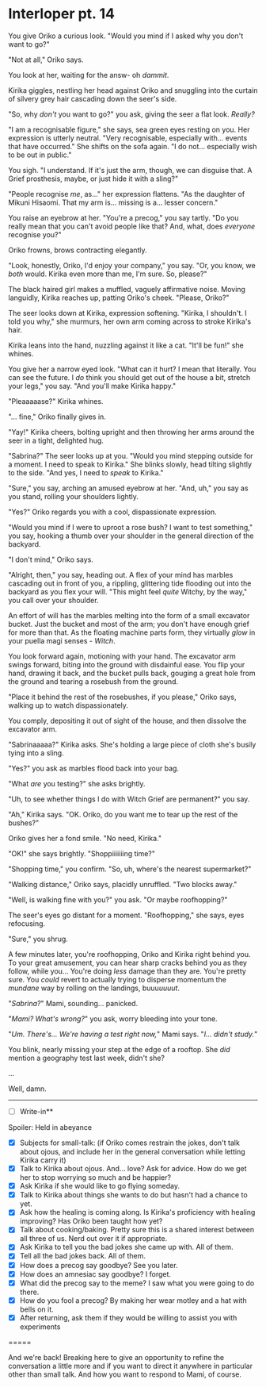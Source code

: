 # Interloper pt. 14

You give Oriko a curious look. "Would you mind if I asked why you don't want to go?"

"Not at all," Oriko says.

You look at her, waiting for the answ- oh *dammit*.

Kirika giggles, nestling her head against Oriko and snuggling into the curtain of silvery grey hair cascading down the seer's side.

"So, why *don't* you want to go?" you ask, giving the seer a flat look. *Really?*

"I am a recognisable figure," she says, sea green eyes resting on you. Her expression is utterly neutral. "Very recognisable, especially with... events that have occurred." She shifts on the sofa again. "I do not... especially wish to be out in public."

You sigh. "I understand. If it's just the arm, though, we can disguise that. A Grief prosthesis, maybe, or just hide it with a sling?"

"People recognise *me*, as..." her expression flattens. "As the daughter of Mikuni Hisaomi. That my arm is... missing is a... lesser concern."

You raise an eyebrow at her. "You're a precog," you say tartly. "Do you really mean that you can't avoid people like that? And, what, does *everyone* recognise you?"

Oriko frowns, brows contracting elegantly.

"Look, honestly, Oriko, I'd enjoy your company," you say. "Or, you know, we *both* would. Kirika even more than me, I'm sure. So, please?"

The black haired girl makes a muffled, vaguely affirmative noise. Moving languidly, Kirika reaches up, patting Oriko's cheek. "Please, Oriko?"

The seer looks down at Kirika, expression softening. "Kirika, I shouldn't. I told you why," she murmurs, her own arm coming across to stroke Kirika's hair.

Kirika leans into the hand, nuzzling against it like a cat. "It'll be fun!" she whines.

You give her a narrow eyed look. "What can it hurt? I mean that literally. You can see the future. I *do* think you should get out of the house a bit, stretch your legs," you say. "And you'll make Kirika happy."

"Pleaaaaase?" Kirika whines.

"... fine," Oriko finally gives in.

"Yay!" Kirika cheers, bolting upright and then throwing her arms around the seer in a tight, delighted hug.

"Sabrina?" The seer looks up at you. "Would you mind stepping outside for a moment. I need to speak to Kirika." She blinks slowly, head tilting slightly to the side. "And yes, I need to *speak* to Kirika."

"Sure," you say, arching an amused eyebrow at her. "And, uh," you say as you stand, rolling your shoulders lightly.

"Yes?" Oriko regards you with a cool, dispassionate expression.

"Would you mind if I were to uproot a rose bush? I want to test something," you say, hooking a thumb over your shoulder in the general direction of the backyard.

"I don't mind," Oriko says.

"Alright, then," you say, heading out. A flex of your mind has marbles cascading out in front of you, a rippling, glittering tide flooding out into the backyard as you flex your will. "This might feel *quite* Witchy, by the way," you call over your shoulder.

An effort of will has the marbles melting into the form of a small excavator bucket. Just the bucket and most of the arm; you don't have enough grief for more than that. As the floating machine parts form, they virtually *glow* in your puella magi senses - *Witch*.

You look forward again, motioning with your hand. The excavator arm swings forward, biting into the ground with disdainful ease. You flip your hand, drawing it back, and the bucket pulls back, gouging a great hole from the ground and tearing a rosebush from the ground.

"Place it behind the rest of the rosebushes, if you please," Oriko says, walking up to watch dispassionately.

You comply, depositing it out of sight of the house, and then dissolve the excavator arm.

"Sabrinaaaaa?" Kirika asks. She's holding a large piece of cloth she's busily tying into a sling.

"Yes?" you ask as marbles flood back into your bag.

"What *are* you testing?" she asks brightly.

"Uh, to see whether things I do with Witch Grief are permanent?" you say.

"Ah," Kirika says. "OK. Oriko, do you want me to tear up the rest of the bushes?"

Oriko gives her a fond smile. "No need, Kirika."

"OK!" she says brightly. "Shoppiiiiiiing time?"

"Shopping time," you confirm. "So, uh, where's the nearest supermarket?"

"Walking distance," Oriko says, placidly unruffled. "Two blocks away."

"Well, is walking fine with you?" you ask. "Or maybe roofhopping?"

The seer's eyes go distant for a moment. "Roofhopping," she says, eyes refocusing.

"Sure," you shrug.

A few minutes later, you're roofhopping, Oriko and Kirika right behind you. To your great amusement, you can hear sharp cracks behind you as they follow, while you... You're doing *less* damage than they are. You're pretty sure. You *could* revert to actually trying to disperse momentum the *mundane* way by rolling on the landings, buuu*uuuut*.

"*Sabrina?*" Mami, sounding... panicked.

"*Mami? What's wrong?*" you ask, worry bleeding into your tone.

"*Um. There's... We're having a test right now,*" Mami says. "*I... didn't study.*"

You blink, nearly missing your step at the edge of a rooftop. She *did* mention a geography test last week, didn't she?

...

Well, damn.

---

- [ ] Write-in**

Spoiler: Held in abeyance

- [x] Subjects for small-talk: (if Oriko comes restrain the jokes, don't talk about ojous, and include her in the general conversation while letting Kirika carry it)
- [x] Talk to Kirika about ojous. And... love? Ask for advice. How do we get her to stop worrying so much and be happier?
- [x] Ask Kirika if she would like to go flying someday.
- [x] Talk to Kirika about things she wants to do but hasn't had a chance to yet.
- [x] Ask how the healing is coming along. Is Kirika's proficiency with healing improving? Has Oriko been taught how yet?
- [x] Talk about cooking/baking. Pretty sure this is a shared interest between all three of us. Nerd out over it if appropriate.
- [x] Ask Kirika to tell you the bad jokes she came up with. All of them.
- [x] Tell all the bad jokes back. All of them.
- [x] How does a precog say goodbye? See you later.
- [x] How does an amnesiac say goodbye? I forget.
- [x] What did the precog say to the meme? I saw what you were going to do there.
- [x] How do you fool a precog? By making her wear motley and a hat with bells on it.
- [x] After returning, ask them if they would be willing to assist you with experiments

\=====​

And we're back! Breaking here to give an opportunity to refine the conversation a little more and if you want to direct it anywhere in particular other than small talk. And how you want to respond to Mami, of course.
